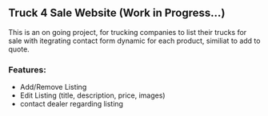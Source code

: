 ## Truck 4 Sale Website (Work in Progress...)
This is an on going project, for trucking companies to list their trucks for sale with itegrating contact form dynamic for each product, similiat to add to quote.

### Features:
- Add/Remove Listing <br>
- Edit Listing (title, description, price, images) <br>
- contact dealer regarding listing
